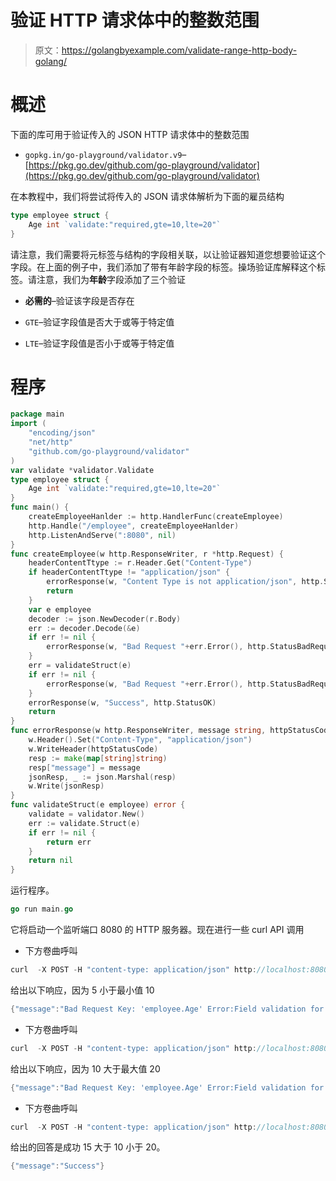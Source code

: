 # 验证 HTTP 请求体中的整数范围

> 原文：<https://golangbyexample.com/validate-range-http-body-golang/>

# **概述**

下面的库可用于验证传入的 JSON HTTP 请求体中的整数范围

*   `gopkg.in/go-playground/validator.v9`–[https://pkg.go.dev/github.com/go-playground/validator](https://pkg.go.dev/github.com/go-playground/validator)

在本教程中，我们将尝试将传入的 JSON 请求体解析为下面的雇员结构

```go
type employee struct {
    Age int `validate:"required,gte=10,lte=20"`
}
```

请注意，我们需要将元标签与结构的字段相关联，以让验证器知道您想要验证这个字段。在上面的例子中，我们添加了带有年龄字段的标签。操场验证库解释这个标签。请注意，我们为**年龄**字段添加了三个验证

*   **必需的**–验证该字段是否存在

*   `GTE`–验证字段值是否大于或等于特定值

*   `LTE`–验证字段值是否小于或等于特定值

# **程序**

```go
package main
import (
    "encoding/json"
    "net/http"
    "github.com/go-playground/validator"
)
var validate *validator.Validate
type employee struct {
    Age int `validate:"required,gte=10,lte=20"`
}
func main() {
    createEmployeeHanlder := http.HandlerFunc(createEmployee)
    http.Handle("/employee", createEmployeeHanlder)
    http.ListenAndServe(":8080", nil)
}
func createEmployee(w http.ResponseWriter, r *http.Request) {
    headerContentTtype := r.Header.Get("Content-Type")
    if headerContentTtype != "application/json" {
        errorResponse(w, "Content Type is not application/json", http.StatusUnsupportedMediaType)
        return
    }
    var e employee
    decoder := json.NewDecoder(r.Body)
    err := decoder.Decode(&e)
    if err != nil {
        errorResponse(w, "Bad Request "+err.Error(), http.StatusBadRequest)
    }
    err = validateStruct(e)
    if err != nil {
        errorResponse(w, "Bad Request "+err.Error(), http.StatusBadRequest)
    }
    errorResponse(w, "Success", http.StatusOK)
    return
}
func errorResponse(w http.ResponseWriter, message string, httpStatusCode int) {
    w.Header().Set("Content-Type", "application/json")
    w.WriteHeader(httpStatusCode)
    resp := make(map[string]string)
    resp["message"] = message
    jsonResp, _ := json.Marshal(resp)
    w.Write(jsonResp)
}
func validateStruct(e employee) error {
    validate = validator.New()
    err := validate.Struct(e)
    if err != nil {
        return err
    }
    return nil
}
```

运行程序。

```go
go run main.go
```

它将启动一个监听端口 8080 的 HTTP 服务器。现在进行一些 curl API 调用

*   下方卷曲呼叫

```go
curl  -X POST -H "content-type: application/json" http://localhost:8080/employee -d '{"Age": 5}'
```

给出以下响应，因为 5 小于最小值 10

```go
{"message":"Bad Request Key: 'employee.Age' Error:Field validation for 'Age' failed on the 'gte' tag"}
```

*   下方卷曲呼叫

```go
curl  -X POST -H "content-type: application/json" http://localhost:8080/employee -d '{"Age": 10}'
```

给出以下响应，因为 10 大于最大值 20

```go
{"message":"Bad Request Key: 'employee.Age' Error:Field validation for 'Age' failed on the 'lte' tag"}
```

*   下方卷曲呼叫

```go
curl  -X POST -H "content-type: application/json" http://localhost:8080/employee -d '{"Age": 15}'
```

给出的回答是成功 15 大于 10 小于 20。

```go
{"message":"Success"}
```
